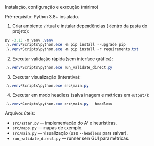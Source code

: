 Instalação, configuração e execução (mínimo)

Pré-requisito: Python 3.8+ instalado.

1) Criar ambiente virtual e instalar dependências ( dentro da pasta do projeto):

```powershell
py -3.11 -m venv .venv
.\.venv\Scripts\python.exe -m pip install --upgrade pip
.\.venv\Scripts\python.exe -m pip install -r requirements.txt
```

2) Executar validação rápida (sem interface gráfica):

```powershell
.\.venv\Scripts\python.exe run_validate_direct.py
```

3) Executar visualização (interativa):

```powershell
.\.venv\Scripts\python.exe src\main.py
```

4) Executar em modo headless (salva imagem e métricas em `output/`):

```powershell
.\.venv\Scripts\python.exe src\main.py --headless
```

Arquivos úteis:
- `src/astar.py` — implementação do A* e heurísticas.
- `src/maps.py` — mapas de exemplo.
- `src/main.py` — visualização (use `--headless` para salvar).
- `run_validate_direct.py` — runner sem GUI para métricas.
